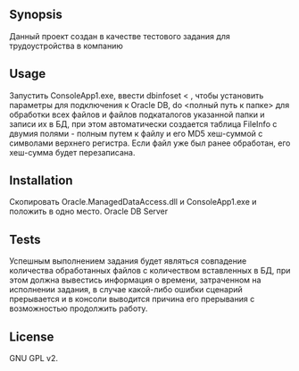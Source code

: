 ## Synopsis

Данный проект создан в качестве тестового задания для трудоустройства в компанию

## Usage

Запустить ConsoleApp1.exe, ввести dbinfoset <<host> <port> <sid> <user> <password>, чтобы установить параметры для подключения к Oracle DB, do <полный путь к папке> для обработки всех файлов и файлов подкаталогов указанной папки и записи их в БД, при этом автоматически создается таблица FileInfo с двумия полями - полным путем к файлу и его MD5 хеш-суммой с символами верхнего регистра. Если файл уже был ранее обработан, его хеш-сумма будет перезаписана.

## Installation

Скопировать Oracle.ManagedDataAccess.dll и ConsoleApp1.exe и положить в одно место. Oracle DB Server

## Tests

Успешным выполнением задания будет являться совпадение количества обработанных файлов с количеством вставленных в БД, при этом должна вывестись информация о времени, затраченном на исполнении задания, в случае какой-либо ошибки сценарий прерывается и в консоли выводится причина его прерывания с возможностью продолжить работу.

## License

GNU GPL v2.
